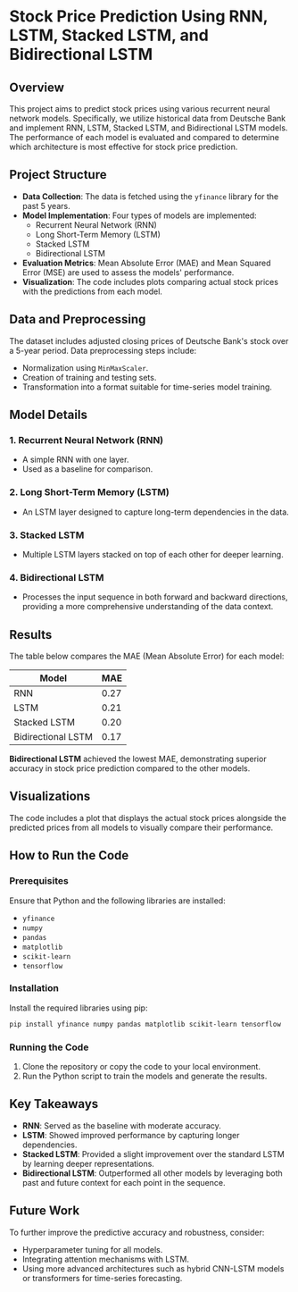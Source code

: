 

# Stock Price Prediction Using RNN, LSTM, Stacked LSTM, and Bidirectional LSTM

## Overview
This project aims to predict stock prices using various recurrent neural network models. Specifically, we utilize historical data from Deutsche Bank and implement RNN, LSTM, Stacked LSTM, and Bidirectional LSTM models. The performance of each model is evaluated and compared to determine which architecture is most effective for stock price prediction.

## Project Structure
- **Data Collection**: The data is fetched using the `yfinance` library for the past 5 years.
- **Model Implementation**: Four types of models are implemented:
  - Recurrent Neural Network (RNN)
  - Long Short-Term Memory (LSTM)
  - Stacked LSTM
  - Bidirectional LSTM
- **Evaluation Metrics**: Mean Absolute Error (MAE) and Mean Squared Error (MSE) are used to assess the models' performance.
- **Visualization**: The code includes plots comparing actual stock prices with the predictions from each model.

## Data and Preprocessing
The dataset includes adjusted closing prices of Deutsche Bank's stock over a 5-year period. Data preprocessing steps include:
- Normalization using `MinMaxScaler`.
- Creation of training and testing sets.
- Transformation into a format suitable for time-series model training.

## Model Details
### 1. Recurrent Neural Network (RNN)
- A simple RNN with one layer.
- Used as a baseline for comparison.

### 2. Long Short-Term Memory (LSTM)
- An LSTM layer designed to capture long-term dependencies in the data.

### 3. Stacked LSTM
- Multiple LSTM layers stacked on top of each other for deeper learning.

### 4. Bidirectional LSTM
- Processes the input sequence in both forward and backward directions, providing a more comprehensive understanding of the data context.

## Results
The table below compares the MAE (Mean Absolute Error) for each model:

| Model               | MAE   |
|---------------------|-------|
| RNN                 | 0.27  |
| LSTM                | 0.21  |
| Stacked LSTM        | 0.20  |
| Bidirectional LSTM  | 0.17  |

**Bidirectional LSTM** achieved the lowest MAE, demonstrating superior accuracy in stock price prediction compared to the other models.

## Visualizations
The code includes a plot that displays the actual stock prices alongside the predicted prices from all models to visually compare their performance.

## How to Run the Code
### Prerequisites
Ensure that Python and the following libraries are installed:
- `yfinance`
- `numpy`
- `pandas`
- `matplotlib`
- `scikit-learn`
- `tensorflow`

### Installation
Install the required libraries using pip:
```bash
pip install yfinance numpy pandas matplotlib scikit-learn tensorflow
```

### Running the Code
1. Clone the repository or copy the code to your local environment.
2. Run the Python script to train the models and generate the results.

## Key Takeaways
- **RNN**: Served as the baseline with moderate accuracy.
- **LSTM**: Showed improved performance by capturing longer dependencies.
- **Stacked LSTM**: Provided a slight improvement over the standard LSTM by learning deeper representations.
- **Bidirectional LSTM**: Outperformed all other models by leveraging both past and future context for each point in the sequence.

## Future Work
To further improve the predictive accuracy and robustness, consider:
- Hyperparameter tuning for all models.
- Integrating attention mechanisms with LSTM.
- Using more advanced architectures such as hybrid CNN-LSTM models or transformers for time-series forecasting.
